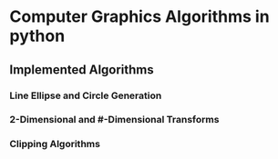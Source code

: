 # Computer Graphics Algorithms in python

## Implemented Algorithms

### Line Ellipse and Circle Generation

### 2-Dimensional and #-Dimensional Transforms

### Clipping Algorithms




